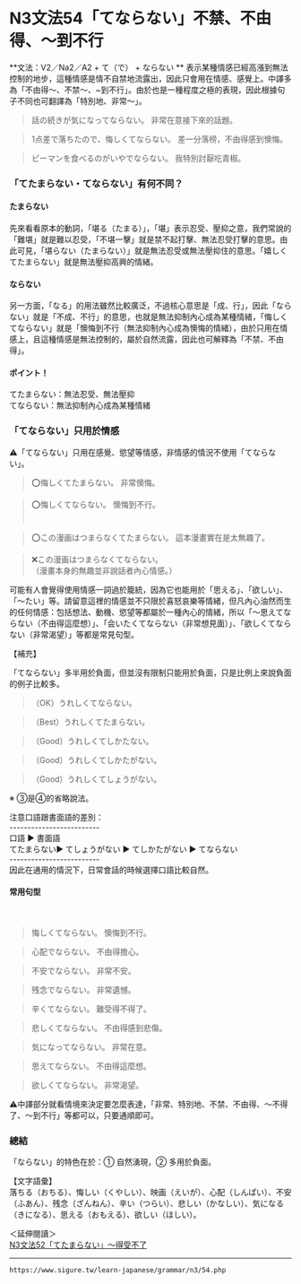 # N3文法54「てならない」不禁、不由得、～到不行


**文法：V2／Na2／A2 + て（で） + ならない  **
表示某種情感已經高漲到無法控制的地步，這種情感是情不自禁地流露出，因此只會用在情感、感覺上。中譯多為「不由得～、不禁～、~到不行」。由於也是一種程度之極的表現，因此根據句子不同也可翻譯為「特別地、非常～」。

>話の続きが気になってならない。
非常在意接下來的話題。

>1点差で落ちたので、悔しくてならない。
>差一分落榜，不由得感到懊悔。

>ピーマンを食べるのがいやでならない。
>我特別討厭吃青椒。

### 「てたまらない・てならない」有何不同？

#### たまらない  
  
先來看看原本的動詞，「堪る（たまる）」，「堪」表示忍受、壓抑之意，我們常說的「難堪」就是難以忍受，「不堪一擊」就是禁不起打擊、無法忍受打擊的意思。由此可見，「堪らない（たまらない）」就是無法忍受或無法壓抑住的意思。「嬉しくてたまらない」就是無法壓抑高興的情緒。

#### ならない  
  
另一方面，「なる」的用法雖然比較廣泛，不過核心意思是「成、行」，因此「ならない」就是「不成、不行」的意思，也就是無法抑制內心成為某種情緒，「悔しくてならない」就是「懊悔到不行（無法抑制內心成為懊悔的情緒），由於只用在情感上，且這種情感是無法控制的，屬於自然流露，因此也可解釋為「不禁、不由得」。

#### ポイント！  
  
てたまらない：無法忍受、無法壓抑  
てならない：無法抑制內心成為某種情緒

### 「てならない」只用於情感

⚠️「てならない」只用在感覺、慾望等情感，非情感的情況不使用「てならない」。

>⭕️悔しくてたまらない。
 非常懊悔。
 
>⭕️悔しくてならない。
 懊悔到不行。  
　　

>⭕️この漫画はつまらなくてたまらない。
 這本漫畫實在是太無趣了。
 
 >❌この漫画はつまらなくてならない。  
 （漫畫本身的無趣並非說話者內心情感。）

可能有人會覺得使用情感一詞過於籠統，因為它也能用於「思える」、「欲しい」、「～たい」等。請留意這裡的情感並不只限於喜怒哀樂等情緒，但凡內心油然而生的任何情感：包括想法、動機、慾望等都屬於一種內心的情緒，所以「～思えてならない（不由得這麼想）」、「会いたくてならない（非常想見面）」、「欲しくてならない（非常渴望）」等都是常見句型。

【補充】  
  
「てならない」多半用於負面，但並沒有限制只能用於負面，只是比例上來說負面的例子比較多。  
>（OK）うれしくてならない。

>（Best）うれしくてたまらない。

>（Good）うれしくてしかたない。

>（Good）うれしくてしかたがない。

>（Good）うれしくてしょうがない。

※ ③是④的省略說法。

注意口語跟書面語的差別：  
\-------------------------  
口語 ▶️ 書面語  
てたまらない▶️ てしょうがない ▶️ てしかたがない ▶️ てならない  
\-------------------------  
因此在通用的情況下，日常會話的時候選擇口語比較自然。

#### 常用句型

　  
>悔しくてならない。
懊悔到不行。

>心配でならない。
不由得擔心。

>不安でならない。
非常不安。

>残念でならない。
非常遺憾。

>辛くてならない。
難受得不得了。

>悲しくてならない。
不由得感到悲傷。

>気になってならない。
非常在意。

>思えてならない。
不由得這麼想。

>欲しくてならない。
非常渴望。

⚠️中譯部分就看情境來決定要怎麼表達，「非常、特別地、不禁、不由得、～不得了、～到不行」等都可以，只要通順即可。

### 總結   
  
「ならない」的特色在於：① 自然湧現，② 多用於負面。

【文字語彙】  
落ちる（おちる）、悔しい（くやしい）、映画（えいが）、心配（しんぱい）、不安（ふあん）、残念（ざんねん）、辛い（つらい）、悲しい（かなしい）、気になる（きになる）、思える（おもえる）、欲しい（ほしい）。

＜延伸閱讀＞  
[N3文法52「てたまらない」～得受不了](https://www.sigure.tw/learn-japanese/grammar/n3/52.php)

---
`https://www.sigure.tw/learn-japanese/grammar/n3/54.php`